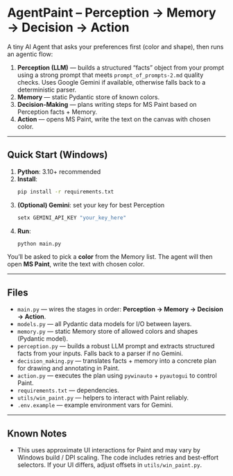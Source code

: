 # AgentPaint – Perception → Memory → Decision → Action

A tiny AI Agent that asks your preferences first (color and shape), then runs an agentic flow:

1. **Perception (LLM)** — builds a structured “facts” object from your prompt using a strong prompt that meets `prompt_of_prompts-2.md` quality checks. Uses Google Gemini if available, otherwise falls back to a deterministic parser.
2. **Memory** — static Pydantic store of known colors.
3. **Decision-Making** — plans writing steps for MS Paint based on Perception facts + Memory.
4. **Action** — opens MS Paint, write the text on the canvas with chosen color.



---

## Quick Start (Windows)

1. **Python**: 3.10+ recommended
2. **Install**:
   ```bash
   pip install -r requirements.txt
   ```
3. **(Optional) Gemini**: set your key for best Perception
   ```bash
   setx GEMINI_API_KEY "your_key_here"
   ```
4. **Run**:
   ```bash
   python main.py
   ```

You’ll be asked to pick a **color** from the Memory list. The agent will then open **MS Paint**, write the text with chosen color.

---

## Files

- `main.py` — wires the stages in order: **Perception → Memory → Decision → Action**.
- `models.py` — all Pydantic data models for I/O between layers.
- `memory.py` — static Memory store of allowed colors and shapes (Pydantic model).
- `perception.py` — builds a robust LLM prompt and extracts structured facts from your inputs. Falls back to a parser if no Gemini.
- `decision_making.py` — translates facts + memory into a concrete plan for drawing and annotating in Paint.
- `action.py` — executes the plan using `pywinauto` + `pyautogui` to control Paint.
- `requirements.txt` — dependencies.
- `utils/win_paint.py` — helpers to interact with Paint reliably.
- `.env.example` — example environment vars for Gemini.

---

## Known Notes

- This uses approximate UI interactions for Paint and may vary by Windows build / DPI scaling. The code includes retries and best-effort selectors. If your UI differs, adjust offsets in `utils/win_paint.py`.
